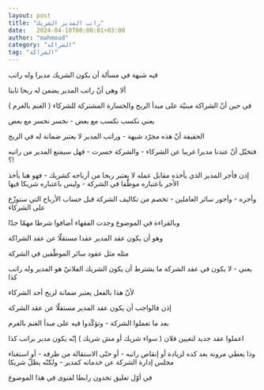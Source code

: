 ```yaml
---
layout: post
title: "راتب المدير الشريك"
date:   2024-04-10T00:00:01+03:00
author: "mahmoud"
category: "الشراكة"
tag: "الشراكة"
---
```



فيه شبهة في مسألة أن يكون الشريك مديرا وله راتب

ألا وهي أنّ راتب المدير يضمن له ربحا ثابتا

في حين أنّ الشراكة مبنيّة على مبدأ الربح والخسارة المشتركة
للشركاء ( الغنم بالغرم )

يعني نكسب نكسب مع بعض - نخسر نخسر مع بعض




الحقيقة أنّ هذه مجرّد شبهة - وراتب المدير لا يعتبر ضمانة
له في الربح

فتخيّل أنّ عندنا مديرا غريبا عن الشركاء - والشركة خسرت -
فهل سيمنع المدير من راتبه ؟!




إذن فأجر المدير الذي يأخذه مقابل عمله لا يعتبر ربحا من
أرباحه كشريك - فهو هنا يأخذ الأجر باعتباره موظّفا في الشركة - وليس
باعتباره شريكا فيها

وأجره - وأجور سائر العاملين - تخصم من تكاليف الشركة قبل
حساب الأرباح التي ستوزّع على الشركاء




وبالقراءة في الموضوع وجدت الفقهاء أضافوا شرطا مهمّا
جدّا

وهو أن يكون عقد المدير عقدا مستقلّا عن عقد الشراكة

مثله مثل عقود سائر الموظّفين في الشركة




يعني - لا يكون في عقد الشركة ما يشترط أن يكون الشريك
الفلانيّ هو المدير وله راتب كذا

لأنّ هذا بالفعل يعتبر ضمانة لربح أحد الشركاء




إذن فالواجب أن يكون عقد المدير مستقلّا عن عقد
الشركة

بعد ما تعملوا الشركة - وتؤكّدوا فيه على مبدأ الغنم
بالغرم

اعملوا عقد جديد لتعيين فلان ( سواء شريك أو مش شريك ) إنّه
يكون مدير براتب كذا




ودا يعطي مرونة بعد كده لزيادة أو إنقاص راتبه - أو حتّى
الاستقالة من طرفه - أو استغناء مجلس إدارة الشركة عن خدماته كمدير - ولكنّه
يظلّ شريكا




في أوّل تعليق تجدون رابطا لفتوى في هذا الموضوع
